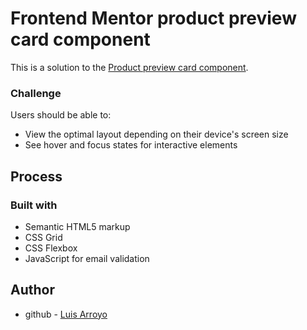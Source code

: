 # Frontend Mentor product preview card component

This is a solution to the [Product preview card component](https://www.frontendmentor.io/challenges/product-preview-card-component-GO7UmttRfa).

### Challenge

Users should be able to:

- View the optimal layout depending on their device's screen size
- See hover and focus states for interactive elements

## Process

### Built with

- Semantic HTML5 markup
- CSS Grid
- CSS Flexbox
- JavaScript for email validation

## Author

- github - [Luis Arroyo](https://github.com/Larbz)
